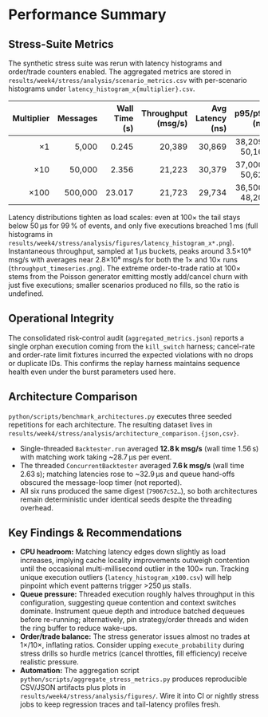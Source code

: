 # Performance Summary

## Stress-Suite Metrics

The synthetic stress suite was rerun with latency histograms and order/trade counters enabled. The aggregated metrics are stored in `results/week4/stress/analysis/scenario_metrics.csv` with per-scenario histograms under `latency_histogram_x{multiplier}.csv`.

| Multiplier | Messages | Wall Time (s) | Throughput (msg/s) | Avg Latency (ns) | p95/p99 (ns) | Max Latency (ns) | Adds | Cancels | Executes | Orders÷Trades |
|-----------:|---------:|--------------:|-------------------:|-----------------:|--------------:|-----------------:|-----:|--------:|---------:|--------------:|
| ×1 | 5,000 | 0.245 | 20,389 | 30,869 | 38,209 / 50,167 | 133,708 | 2,501 | 2,499 | 0 | — |
| ×10 | 50,000 | 2.356 | 21,223 | 30,379 | 37,000 / 50,625 | 14,515,750 | 25,000 | 25,000 | 0 | — |
| ×100 | 500,000 | 23.017 | 21,723 | 29,734 | 36,500 / 48,209 | 12,185,292 | 249,998 | 249,997 | 5 | 49,999.6 |

Latency distributions tighten as load scales: even at 100× the tail stays below 50 µs for 99 % of events, and only five executions breached 1 ms (full histograms in `results/week4/stress/analysis/figures/latency_histogram_x*.png`). Instantaneous throughput, sampled at 1 µs buckets, peaks around 3.5×10⁸ msg/s with averages near 2.8×10⁸ msg/s for both the 1× and 10× runs (`throughput_timeseries.png`). The extreme order-to-trade ratio at 100× stems from the Poisson generator emitting mostly add/cancel churn with just five executions; smaller scenarios produced no fills, so the ratio is undefined.

## Operational Integrity

The consolidated risk-control audit (`aggregated_metrics.json`) reports a single orphan execution coming from the `kill_switch` harness; cancel-rate and order-rate limit fixtures incurred the expected violations with no drops or duplicate IDs. This confirms the replay harness maintains sequence health even under the burst parameters used here.

## Architecture Comparison

`python/scripts/benchmark_architectures.py` executes three seeded repetitions for each architecture. The resulting dataset lives in `results/week4/stress/analysis/architecture_comparison.{json,csv}`.

- Single-threaded `Backtester.run` averaged **12.8 k msg/s** (wall time 1.56 s) with matching work taking ~28.7 µs per event.
- The threaded `ConcurrentBacktester` averaged **7.6 k msg/s** (wall time 2.63 s); matching latencies rose to ~32.9 µs and queue hand-offs obscured the message-loop timer (not reported).
- All six runs produced the same digest (`79067c52…`), so both architectures remain deterministic under identical seeds despite the threading overhead.

## Key Findings & Recommendations

- **CPU headroom:** Matching latency edges down slightly as load increases, implying cache locality improvements outweigh contention until the occasional multi-millisecond outlier in the 100× run. Tracking unique execution outliers (`latency_histogram_x100.csv`) will help pinpoint which event patterns trigger >250 µs stalls.
- **Queue pressure:** Threaded execution roughly halves throughput in this configuration, suggesting queue contention and context switches dominate. Instrument queue depth and introduce batched dequeues before re-running; alternatively, pin strategy/order threads and widen the ring buffer to reduce wake-ups.
- **Order/trade balance:** The stress generator issues almost no trades at 1×/10×, inflating ratios. Consider upping `execute_probability` during stress drills so hurdle metrics (cancel throttles, fill efficiency) receive realistic pressure.
- **Automation:** The aggregation script `python/scripts/aggregate_stress_metrics.py` produces reproducible CSV/JSON artifacts plus plots in `results/week4/stress/analysis/figures/`. Wire it into CI or nightly stress jobs to keep regression traces and tail-latency profiles fresh.
